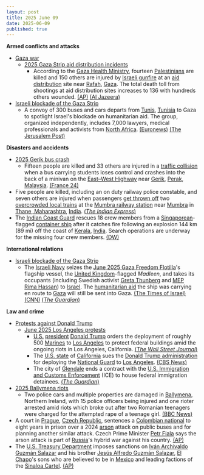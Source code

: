 ```yaml
---
layout: post
title: 2025 June 09
date: 2025-06-09
published: true
---
```



**Armed conflicts and attacks**

* [Gaza war](https://en.wikipedia.org/wiki/Gaza_war "Gaza war")
  + [2025 Gaza Strip aid distribution incidents](https://en.wikipedia.org/wiki/2025_Gaza_Strip_aid_distribution_incidents "2025 Gaza Strip aid distribution incidents")
    - According to the [Gaza Health Ministry](https://en.wikipedia.org/wiki/Gaza_Health_Ministry "Gaza Health Ministry"), fourteen [Palestinians](https://en.wikipedia.org/wiki/Palestinians "Palestinians") are killed and 150 others are injured by [Israeli gunfire](https://en.wikipedia.org/wiki/Israel_Defense_Forces "Israel Defense Forces") at an [aid distribution](https://en.wikipedia.org/wiki/Humanitarian_aid "Humanitarian aid") site near [Rafah](https://en.wikipedia.org/wiki/Rafah "Rafah"), [Gaza](https://en.wikipedia.org/wiki/Gaza_Strip "Gaza Strip"). The total death toll from shootings at aid distribution sites increases to 136 with hundreds others wounded. [(AP)](https://apnews.com/article/israel-palestinians-hamas-war-news-hostages-aid-06-09-2025-3a6073a0905a60f9a99625852cf8ad19) [(Al Jazeera)](https://www.aljazeera.com/news/2025/6/8/gaza-aid-sites-branded-human-slaughterhouses-under-deadly-israeli-fire)
* [Israeli blockade of the Gaza Strip](https://en.wikipedia.org/wiki/Israeli_blockade_of_the_Gaza_Strip_%282023%E2%80%93present%29 "Israeli blockade of the Gaza Strip (2023–present)")
  + A convoy of 300 buses and cars departs from [Tunis](https://en.wikipedia.org/wiki/Tunis "Tunis"), [Tunisia](https://en.wikipedia.org/wiki/Tunisia "Tunisia") to Gaza to spotlight Israel's blockade on humanitarian aid. The group, organized independently, includes 7,000 lawyers, medical professionals and activists from [North Africa](https://en.wikipedia.org/wiki/North_Africa "North Africa"). [(Euronews)](https://www.euronews.com/2025/06/09/land-convoy-sets-off-for-gaza-from-tunisia-to-protest-against-israeli-blockade-of-strip) [(The Jerusalem Post)](https://www.msn.com/en-us/news/world/7000-activists-begin-300-vehicle-convoy-from-tunisia-to-rafah-aim-to-open-corridor/ar-AA1Gskv2?ocid=BingNewsVerp)

**Disasters and accidents**

* [2025 Gerik bus crash](https://en.wikipedia.org/wiki/2025_Gerik_bus_crash "2025 Gerik bus crash")
  + Fifteen people are killed and 33 others are injured in a [traffic collision](https://en.wikipedia.org/wiki/Traffic_collision "Traffic collision") when a bus carrying students loses control and crashes into the back of a minivan on the [East–West Highway](https://en.wikipedia.org/wiki/East%E2%80%93West_Highway_%28Malaysia%29 "East–West Highway (Malaysia)") near [Gerik](https://en.wikipedia.org/wiki/Gerik "Gerik"), [Perak](https://en.wikipedia.org/wiki/Perak "Perak"), [Malaysia](https://en.wikipedia.org/wiki/Malaysia "Malaysia"). [(France 24)](https://www.france24.com/en/live-news/20250609-malaysia-bus-crash-kills-at-least-15-mostly-students)
* Five people are killed, including an on duty railway police constable, and seven others are injured when passengers [get thrown off](https://en.wikipedia.org/wiki/Railway_accident "Railway accident") two [overcrowded local trains](https://en.wikipedia.org/wiki/Train_surfing "Train surfing") at the [Mumbra railway station](https://en.wikipedia.org/wiki/Mumbra_railway_station "Mumbra railway station") near [Mumbra](https://en.wikipedia.org/wiki/Mumbra "Mumbra") in [Thane, Maharashtra](https://en.wikipedia.org/wiki/Thane%2C_Maharashtra "Thane, Maharashtra"), [India](https://en.wikipedia.org/wiki/India "India"). [(*The Indian Express*)](https://indianexpress.com/article/cities/mumbai/sharp-curve-led-to-mumbai-train-accident-grp-officer-10056616/)
* The [Indian Coast Guard](https://en.wikipedia.org/wiki/Indian_Coast_Guard "Indian Coast Guard") rescues 18 crew members from a [Singaporean](https://en.wikipedia.org/wiki/Singapore "Singapore")-flagged [container ship](https://en.wikipedia.org/wiki/Container_ship "Container ship") after it catches fire following an explosion 144 km (89 mi) off the coast of [Kerala](https://en.wikipedia.org/wiki/Kerala "Kerala"), [India](https://en.wikipedia.org/wiki/India "India"). Search operations are underway for the missing four crew members. [(DW)](https://www.dw.com/en/india-rescues-crewmembers-from-burning-cargo-ship-off-kerala/a-72842715)

**International relations**

* [Israeli blockade of the Gaza Strip](https://en.wikipedia.org/wiki/Israeli_blockade_of_the_Gaza_Strip_%282023%E2%80%93present%29 "Israeli blockade of the Gaza Strip (2023–present)")
  + The [Israeli Navy](https://en.wikipedia.org/wiki/Israeli_Navy "Israeli Navy") seizes the [June 2025 Gaza Freedom Flotilla](https://en.wikipedia.org/wiki/June_2025_Gaza_Freedom_Flotilla "June 2025 Gaza Freedom Flotilla")'s flagship vessel, the [United Kingdom](https://en.wikipedia.org/wiki/United_Kingdom "United Kingdom")-flagged *Madleen*, and takes its occupants (including Swedish activist [Greta Thunberg](https://en.wikipedia.org/wiki/Greta_Thunberg "Greta Thunberg") and [MEP](https://en.wikipedia.org/wiki/Member_of_the_European_Parliament "Member of the European Parliament") [Rima Hassan](https://en.wikipedia.org/wiki/Rima_Hassan "Rima Hassan")) to [Israel](https://en.wikipedia.org/wiki/Israel "Israel"). The [humanitarian aid](https://en.wikipedia.org/wiki/Humanitarian_aid "Humanitarian aid") the ship was carrying en route to [Gaza](https://en.wikipedia.org/wiki/Gaza_Strip "Gaza Strip") will still be sent into Gaza. [(The Times of Israel)](https://www.timesofisrael.com/gaza-bound-activist-boat-towed-to-ashdod-port-after-israeli-interception/)[(CNN)](https://edition.cnn.com/2025/06/08/middleeast/freedom-flotilla-gaza-aid-ship-thunberg-intl-hnk) [(*The Guardian*)](https://www.theguardian.com/world/live/2025/jun/09/live-israel-gaza-aid-ship-madleen-freedom-flotilla-coalition-greta-thunberg?filterKeyEvents=false&page=with%3Ablock-68462bda8f08d8006b374b1b#block-68462bda8f08d8006b374b1b)

**Law and crime**

* [Protests against Donald Trump](https://en.wikipedia.org/wiki/Protests_against_Donald_Trump "Protests against Donald Trump")
  + [June 2025 Los Angeles protests](https://en.wikipedia.org/wiki/June_2025_Los_Angeles_protests "June 2025 Los Angeles protests")
    - [U.S.](https://en.wikipedia.org/wiki/United_States "United States") [president](https://en.wikipedia.org/wiki/President_of_the_United_States "President of the United States") [Donald Trump](https://en.wikipedia.org/wiki/Donald_Trump "Donald Trump") orders the deployment of roughly 500 [Marines](https://en.wikipedia.org/wiki/United_States_Marine_Corps "United States Marine Corps") to [Los Angeles](https://en.wikipedia.org/wiki/Los_Angeles "Los Angeles") to protect federal buildings amid the ongoing riots in Los Angeles, California. [(*The Wall Street Journal*)](https://www.wsj.com/politics/national-security/marines-are-deploying-to-los-angeles-area-fe9a4ed6)
    - The [U.S. state](https://en.wikipedia.org/wiki/U.S._state "U.S. state") of [California](https://en.wikipedia.org/wiki/California "California") sues the [Donald Trump administration](https://en.wikipedia.org/wiki/Second_presidency_of_Donald_Trump "Second presidency of Donald Trump") for deploying the [National Guard](https://en.wikipedia.org/wiki/California_National_Guard "California National Guard") to [Los Angeles](https://en.wikipedia.org/wiki/Los_Angeles "Los Angeles"). [(CBS News)](https://www.cbsnews.com/news/trump-national-guard-california-lawsuit-gavin-newsom/)
    - The city of [Glendale](https://en.wikipedia.org/wiki/Glendale%2C_California "Glendale, California") ends a contract with the [U.S. Immigration and Customs Enforcement](https://en.wikipedia.org/wiki/U.S._Immigration_and_Customs_Enforcement "U.S. Immigration and Customs Enforcement") (ICE) to house federal immigration detainees. [(*The Guardian*)](https://www.theguardian.com/us-news/2025/jun/09/glendale-terminates-divisive-ice-detainee-holding-contract)
* [2025 Ballymena riots](https://en.wikipedia.org/wiki/2025_Ballymena_riots "2025 Ballymena riots")
  + Two police cars and multiple properties are damaged in [Ballymena](https://en.wikipedia.org/wiki/Ballymena "Ballymena"), Northern Ireland, with 15 police officers being injured and one rioter arrested amid riots which broke out after two Romanian teenagers were charged for the attempted rape of a teenage girl. [(BBC News)](https://www.bbc.co.uk/news/articles/ckg4v04p008o)
* A court in [Prague](https://en.wikipedia.org/wiki/Prague "Prague"), [Czech Republic](https://en.wikipedia.org/wiki/Czech_Republic "Czech Republic"), sentences a [Colombian national](https://en.wikipedia.org/wiki/Colombians "Colombians") to eight years in prison over a 2024 [arson](https://en.wikipedia.org/wiki/Arson "Arson") attack on public buses and for planning another similar attack. Czech Prime Minister [Petr Fiala](https://en.wikipedia.org/wiki/Petr_Fiala "Petr Fiala") says the arson attack is part of [Russia](https://en.wikipedia.org/wiki/Russia "Russia")'s hybrid war against his country. [(AP)](https://apnews.com/article/czech-russia-arson-attack-colombian-telegram-b1c71ecf929ca176ad059ffbc3952d80)
* The [U.S. Treasury Department](https://en.wikipedia.org/wiki/U.S._Treasury_Department "U.S. Treasury Department") imposes sanctions on [Iván Archivaldo Guzmán Salazar](https://en.wikipedia.org/wiki/Iv%C3%A1n_Archivaldo_Guzm%C3%A1n_Salazar "Iván Archivaldo Guzmán Salazar") and his brother [Jesús Alfredo Guzmán Salazar](https://en.wikipedia.org/wiki/Jes%C3%BAs_Alfredo_Guzm%C3%A1n_Salazar "Jesús Alfredo Guzmán Salazar"), [El Chapo](https://en.wikipedia.org/wiki/El_Chapo "El Chapo")'s sons who are believed to be in [Mexico](https://en.wikipedia.org/wiki/Mexico "Mexico") and leading factions of the [Sinaloa Cartel](https://en.wikipedia.org/wiki/Sinaloa_Cartel "Sinaloa Cartel"). [(AP)](https://apnews.com/article/trump-treasury-sanctions-mexico-el-chapo-5a72a61741379e826b1aefcb2296c624)
